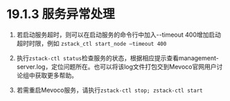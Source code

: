 # 19.1.3 服务异常处理

1. 若启动服务超时，则可以在启动服务的命令行中加入--timeout 400增加启动超时时限，例如 `zstack_ctl start_node –timeout 400`

2. 执行`zstack-ctl status`检查服务的状态，根据相应提示查看management-server.log，定位问题所在。也可以将该log文件打包交到Mevoco官网用户讨论组中获取更多帮助。

3. 若需重启Mevoco服务，请执行`zstack-ctl stop; zstack-ctl start`

